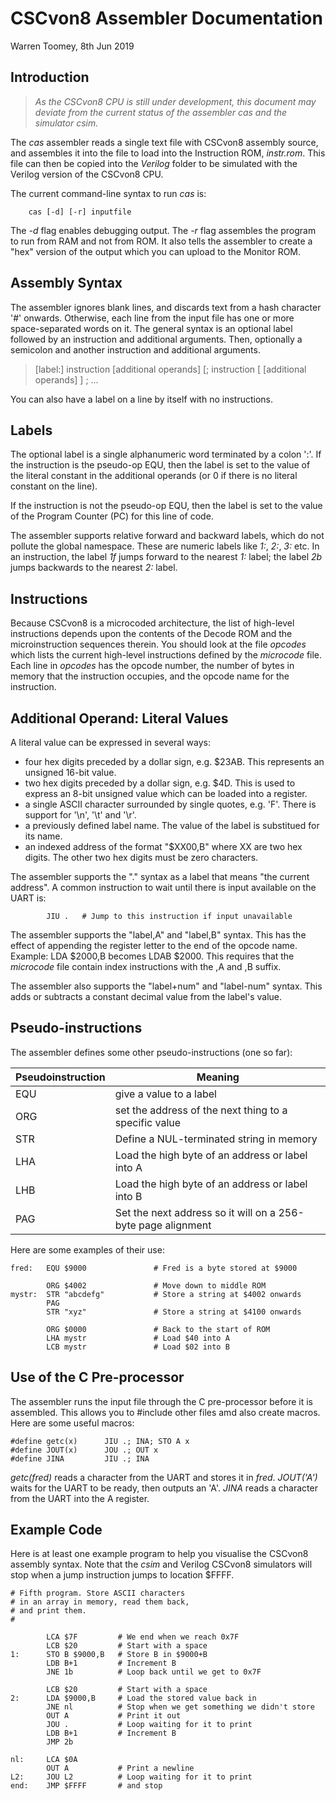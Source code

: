 
# CSCvon8 Assembler Documentation

Warren Toomey,  8th Jun 2019

## Introduction

>*As the CSCvon8 CPU is still under development, this document may deviate
from the current status of the assembler cas and the simulator csim.*

The *cas* assembler reads a single text file with CSCvon8 assembly
source, and assembles it into the file to load into the Instruction ROM,
*instr.rom*. This file can then be copied into the *Verilog* folder to be
simulated with the Verilog version of the CSCvon8 CPU.

The current command-line syntax to run *cas* is:

        cas [-d] [-r] inputfile

The *-d* flag enables debugging output. The *-r* flag assembles the program
to run from RAM and not from ROM. It also tells the assembler to create
a "hex" version of the output which you can upload to the Monitor ROM.

## Assembly Syntax

The assembler ignores blank lines, and discards text from a hash character
'#' onwards. Otherwise, each line from the input file has one or more
space-separated words on it. The general syntax is an optional label
followed by an instruction and additional arguments. Then, optionally a
semicolon and another instruction and additional arguments.

>[label:] instruction [additional operands] [; instruction [ [additional operands] ] ; ...

You can also have a label on a line by itself with no instructions.

## Labels

The optional label is a single alphanumeric word terminated by a colon
':'. If the instruction is the pseudo-op EQU, then the label is set to
the value of the literal constant in the additional operands (or 0 if
there is no literal constant on the line).

If the instruction is not the pseudo-op EQU, then the label is set to
the value of the Program Counter (PC) for this line of code.

The assembler supports relative forward and backward labels, which
do not pollute the global namespace. These are numeric labels like
_1:_, _2:_, _3:_ etc. In an instruction, the label _1f_ jumps forward to
the nearest _1:_ label; the label _2b_ jumps backwards to the nearest _2:_ label.

## Instructions

Because CSCvon8 is a microcoded architecture, the list of high-level
instructions depends upon the contents of the Decode ROM and the
microinstruction sequences therein. You should look at the file *opcodes*
which lists the current high-level instructions defined by the
*microcode* file. Each line in *opcodes* has the opcode number, the number of
bytes in memory that the instruction occupies, and the opcode name for
the instruction.

## Additional Operand: Literal Values

A literal value can be expressed in several ways:
 - four hex digits preceded by a dollar sign, e.g. $23AB. This represents
   an unsigned 16-bit value. 
 - two hex digits preceded by a dollar sign, e.g. $4D. This is used to express
   an 8-bit unsigned value which can be loaded into a register.
 - a single ASCII character surrounded by single quotes, e.g. 'F'. There is
   support for '\n', '\t' and '\r'.
 - a previously defined label name. The value of the label is substitued for its name.
 - an indexed address of the format "$XX00,B" where XX are two hex
 digits. The other two hex digits must be zero characters.

The assembler supports the "." syntax as a label that means "the current address".
A common instruction to wait until there is input available on the UART is:

```
        JIU .   # Jump to this instruction if input unavailable
```

The assembler supports the "label,A"  and "label,B" syntax. This has
the effect of appending the register letter to the end of the opcode name.
Example: LDA $2000,B becomes LDAB $2000. This requires that the *microcode*
file contain index instructions with the ,A and ,B suffix.

The assembler also supports the "label+num" and "label-num" syntax.
This adds or subtracts a constant decimal value from the label's value.

## Pseudo-instructions

The assembler defines some other pseudo-instructions (one so far):

| Pseudoinstruction | Meaning |
|--------------------------|-------------|
| EQU | give a value to a label |
| ORG | set the address of the next thing to a specific value |
| STR | Define a NUL-terminated string in memory |
| LHA | Load the high byte of an address or label into A |
| LHB | Load the high byte of an address or label into B |
| PAG | Set the next address so it will on a 256-byte page alignment |

Here are some examples of their use:

```
fred:   EQU $9000               # Fred is a byte stored at $9000

        ORG $4002               # Move down to middle ROM
mystr:  STR "abcdefg"           # Store a string at $4002 onwards
        PAG
        STR "xyz"               # Store a string at $4100 onwards

        ORG $0000               # Back to the start of ROM
        LHA mystr               # Load $40 into A
        LCB mystr               # Load $02 into B
```

## Use of the C Pre-processor

The assembler runs the input file through the C pre-processor
before it is assembled. This allows you to #include other files
amd also create macros. Here are some useful macros:

```
#define getc(x)      JIU .; INA; STO A x
#define JOUT(x)      JOU .; OUT x
#define JINA         JIU .; INA
```

_getc(fred)_ reads a character from the UART and stores it in _fred_.
_JOUT('A')_ waits for the UART to be ready, then outputs an 'A'.
_JINA_ reads a character from the UART into the A register.
 
## Example Code

Here is at least one example program to help you visualise the CSCvon8
assembly syntax.  Note that the _csim_ and Verilog CSCvon8 simulators
will stop when a jump instruction jumps to location $FFFF.


```
# Fifth program. Store ASCII characters
# in an array in memory, read them back,
# and print them.
#

        LCA $7F         # We end when we reach 0x7F
        LCB $20         # Start with a space
1:      STO B $9000,B   # Store B in $9000+B
        LDB B+1         # Increment B
        JNE 1b          # Loop back until we get to 0x7F

        LCB $20         # Start with a space
2:      LDA $9000,B     # Load the stored value back in
        JNE nl          # Stop when we get something we didn't store
        OUT A           # Print it out
        JOU .           # Loop waiting for it to print
        LDB B+1         # Increment B
        JMP 2b

nl:     LCA $0A
        OUT A           # Print a newline
L2:     JOU L2          # Loop waiting for it to print
end:    JMP $FFFF       # and stop
```
